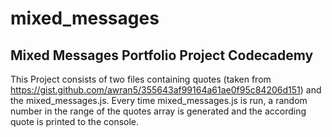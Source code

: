 # mixed_messages
## Mixed Messages Portfolio Project Codecademy

This Project consists of two files containing quotes (taken from https://gist.github.com/awran5/355643af99164a61ae0f95c84206d151) and the mixed_messages.js.
Every time mixed_messages.js is run, a random number in the range of the quotes array is generated and the according quote is printed to the console.